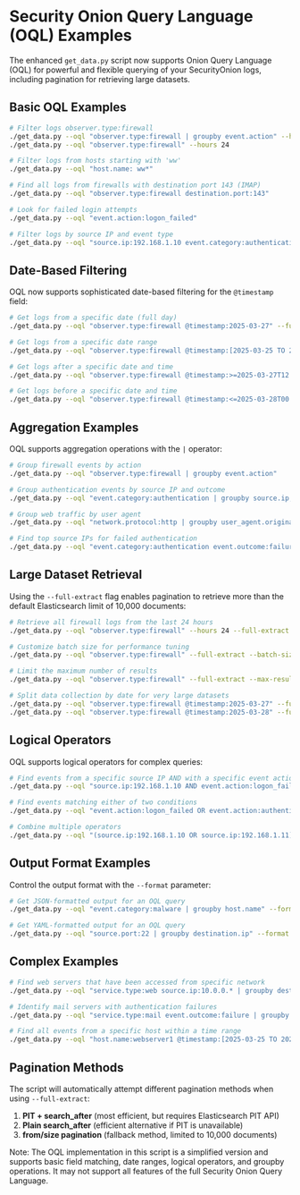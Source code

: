 # Security Onion Query Language (OQL) Examples

The enhanced `get_data.py` script now supports Onion Query Language (OQL) for powerful and flexible querying of your SecurityOnion logs, including pagination for retrieving large datasets.

## Basic OQL Examples

```bash
# Filter logs observer.type:firewall
./get_data.py --oql "observer.type:firewall | groupby event.action" --hours 24
./get_data.py --oql "observer.type:firewall" --hours 24

# Filter logs from hosts starting with 'ww'
./get_data.py --oql "host.name: ww*"

# Find all logs from firewalls with destination port 143 (IMAP)
./get_data.py --oql "observer.type:firewall destination.port:143"

# Look for failed login attempts
./get_data.py --oql "event.action:logon_failed"

# Filter logs by source IP and event type
./get_data.py --oql "source.ip:192.168.1.10 event.category:authentication"
```

## Date-Based Filtering

OQL now supports sophisticated date-based filtering for the `@timestamp` field:

```bash
# Get logs from a specific date (full day)
./get_data.py --oql "observer.type:firewall @timestamp:2025-03-27" --full-extract

# Get logs from a specific date range
./get_data.py --oql "observer.type:firewall @timestamp:[2025-03-25 TO 2025-03-27]" --full-extract

# Get logs after a specific date and time
./get_data.py --oql "observer.type:firewall @timestamp:>=2025-03-27T12:00:00Z" --full-extract

# Get logs before a specific date and time
./get_data.py --oql "observer.type:firewall @timestamp:<=2025-03-28T00:00:00Z" --full-extract
```

## Aggregation Examples

OQL supports aggregation operations with the `|` operator:

```bash
# Group firewall events by action
./get_data.py --oql "observer.type:firewall | groupby event.action"

# Group authentication events by source IP and outcome
./get_data.py --oql "event.category:authentication | groupby source.ip,event.outcome"

# Group web traffic by user agent
./get_data.py --oql "network.protocol:http | groupby user_agent.original"

# Find top source IPs for failed authentication
./get_data.py --oql "event.category:authentication event.outcome:failure | groupby source.ip"
```

## Large Dataset Retrieval

Using the `--full-extract` flag enables pagination to retrieve more than the default Elasticsearch limit of 10,000 documents:

```bash
# Retrieve all firewall logs from the last 24 hours
./get_data.py --oql "observer.type:firewall" --hours 24 --full-extract --export data/firewall_logs.json

# Customize batch size for performance tuning
./get_data.py --oql "observer.type:firewall" --full-extract --batch-size 2000 --export data/firewall_logs.json

# Limit the maximum number of results
./get_data.py --oql "observer.type:firewall" --full-extract --max-results 50000 --export data/firewall_logs.json

# Split data collection by date for very large datasets
./get_data.py --oql "observer.type:firewall @timestamp:2025-03-27" --full-extract --export data/firewall_logs_day1.json
./get_data.py --oql "observer.type:firewall @timestamp:2025-03-28" --full-extract --export data/firewall_logs_day2.json
```

## Logical Operators

OQL supports logical operators for complex queries:

```bash
# Find events from a specific source IP AND with a specific event action
./get_data.py --oql "source.ip:192.168.1.10 AND event.action:logon_failed"

# Find events matching either of two conditions
./get_data.py --oql "event.action:logon_failed OR event.action:authentication_failed"

# Combine multiple operators
./get_data.py --oql "(source.ip:192.168.1.10 OR source.ip:192.168.1.11) AND event.category:authentication"
```

## Output Format Examples

Control the output format with the `--format` parameter:

```bash
# Get JSON-formatted output for an OQL query
./get_data.py --oql "event.category:malware | groupby host.name" --format json

# Get YAML-formatted output for an OQL query
./get_data.py --oql "source.port:22 | groupby destination.ip" --format yaml
```

## Complex Examples

```bash
# Find web servers that have been accessed from specific network
./get_data.py --oql "service.type:web source.ip:10.0.0.* | groupby destination.ip"

# Identify mail servers with authentication failures
./get_data.py --oql "service.type:mail event.outcome:failure | groupby host.name,source.ip"

# Find all events from a specific host within a time range
./get_data.py --oql "host.name:webserver1 @timestamp:[2025-03-25 TO 2025-03-27]" --full-extract
```

## Pagination Methods

The script will automatically attempt different pagination methods when using `--full-extract`:

1. **PIT + search_after** (most efficient, but requires Elasticsearch PIT API)
2. **Plain search_after** (efficient alternative if PIT is unavailable)
3. **from/size pagination** (fallback method, limited to 10,000 documents)

Note: The OQL implementation in this script is a simplified version and supports basic field matching, date ranges, logical operators, and groupby operations. It may not support all features of the full Security Onion Query Language.
